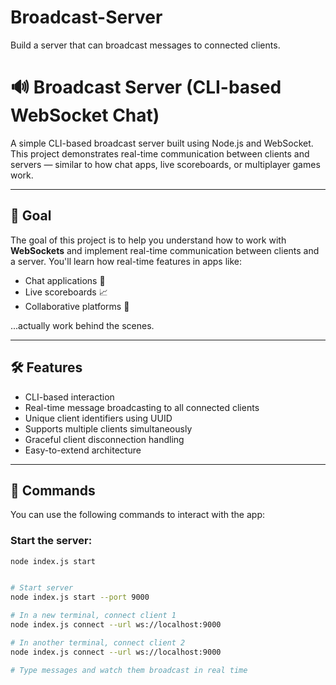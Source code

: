 # Broadcast-Server
Build a server that can broadcast messages to connected clients.
# 🔊 Broadcast Server (CLI-based WebSocket Chat)

A simple CLI-based broadcast server built using Node.js and WebSocket. This project demonstrates real-time communication between clients and servers — similar to how chat apps, live scoreboards, or multiplayer games work.

---

## 🎯 Goal

The goal of this project is to help you understand how to work with **WebSockets** and implement real-time communication between clients and a server. You'll learn how real-time features in apps like:

- Chat applications 💬  
- Live scoreboards 📈  
- Collaborative platforms 🤝  

...actually work behind the scenes.

---

## 🛠️ Features

- CLI-based interaction
- Real-time message broadcasting to all connected clients
- Unique client identifiers using UUID
- Supports multiple clients simultaneously
- Graceful client disconnection handling
- Easy-to-extend architecture

---

## 🚀 Commands

You can use the following commands to interact with the app:

### Start the server:

```bash
node index.js start


# Start server
node index.js start --port 9000

# In a new terminal, connect client 1
node index.js connect --url ws://localhost:9000

# In another terminal, connect client 2
node index.js connect --url ws://localhost:9000

# Type messages and watch them broadcast in real time
